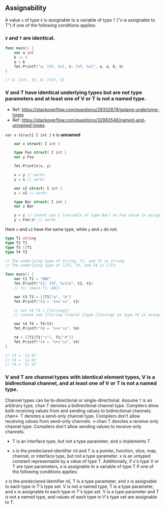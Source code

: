 ## Assignability
A value `x` of type `V` is assignable to a variable of type `T` ("x is assignable to T") if one of the following conditions applies:

### `V` and `T` are identical.

```go
func main() {
	var a int
	b := 3
	a = b
	fmt.Printf("a: [%T, %v], b: [%T, %v]", a, a, b, b)
}

// a: [int, 3], b: [int, 3]
```

### V and T have identical underlying types but are not type parameters and at least one of V or T is not a named type.
 - Ref: https://stackoverflow.com/questions/29332879/golang-underlying-types
 - Ref: https://stackoverflow.com/questions/32983546/named-and-unnamed-types

`var x struct{ I int }` x is **unnamed**

```go
	var x struct{ I int }

	type Foo struct{ I int }
	var y Foo

	fmt.Println(x, y)

	x = y // works
	y = x // works

	var x2 struct{ I int }
	x = x2 // works

	type Bar struct{ I int }
	var z Bar

	y = z // cannot use z (variable of type Bar) as Foo value in assignment
	y = Foo(z) // works
```

Here `x` and `x2` have the same type, while `y` and `z` do not.

```go
type T1 string
type T2 T1
type T3 []T1
type T4 T3

// The underlying type of string, T1, and T2 is string.
// The underlying type of []T1, T3, and T4 is []T1.

func main() {
	var t1 T1 = "ABC"
	fmt.Printf("t1: [%T, %v]\n", t1, t1)
	// t1: [main.T1, ABC]

	var t3 T3 = []T1{"a", "b"}
	fmt.Printf("t3 = '%+v'\n", t3)

	// var t4 T4 = []string{}
	// cannot use []string literal (type []string) as type T4 in assignment

	var t4 T4 = T4(t3)
	fmt.Printf("t4 = '%+v'\n", t4)

	t4 = []T1{T1("c"), T1("d")}
	fmt.Printf("t4 = '%+v'\n", t4)
}

// t3 = '[a b]'
// t4 = '[a b]'
// t4 = '[c d]'
```

### V and T are channel types with identical element types, V is a bidirectional channel, and at least one of V or T is not a named type.

Channel types can be bi-directional or single-directional. Assume `T` is an arbitrary type,
chan T denotes a bidirectional channel type. Compilers allow both receiving values from and sending values to bidirectional channels.
chan<- T denotes a send-only channel type. Compilers don't allow receiving values from send-only channels.
<-chan T denotes a receive-only channel type. Compilers don't allow sending values to receive-only channels.
  
* T is an interface type, but not a type parameter, and x implements T.

* x is the predeclared identifier nil and T is a pointer, function, slice, map, channel, or interface type, but not a type parameter.
x is an untyped constant representable by a value of type T.
Additionally, if x's type V or T are type parameters, x is assignable to a variable of type T if one of the following conditions applies:

x is the predeclared identifier nil, T is a type parameter, and x is assignable to each type in T's type set.
V is not a named type, T is a type parameter, and x is assignable to each type in T's type set.
V is a type parameter and T is not a named type, and values of each type in V's type set are assignable to T.
